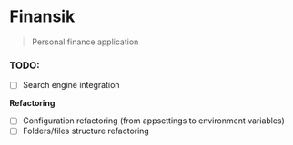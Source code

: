# Finansik

> Personal finance application

### TODO:
- [ ] Search engine integration 

**Refactoring**
- [ ] Configuration refactoring (from appsettings to environment variables)
- [ ] Folders/files structure refactoring